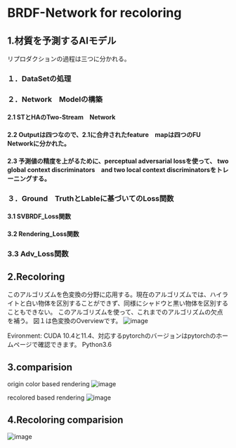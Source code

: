 # BRDF-Network for recoloring
## 1.材質を予測するAIモデル
リプロダクションの過程は三つに分かれる。

### １．DataSetの処理
### ２．Network　Modelの構築
#### 2.1 STとHAのTwo-Stream　Network
#### 2.2 Outputは四つなので、2.1に合弁されたfeature　mapは四つのFU　Networkに分かれた。
#### 2.3 予測値の精度を上がるために、perceptual adversarial lossを使って、 two global context discriminators　and two local context discriminatorsをトレーニングする。
### ３．Ground　TruthとLableに基づいてのLoss関数
#### 3.1 SVBRDF_Loss関数 
#### 3.2 Rendering_Loss関数
### 3.3 Adv_Loss関数　

## 2.Recoloring

このアルゴリズムを色変換の分野に応用する。現在のアルゴリズムでは、ハイライトと白い物体を区別することができず、同様にシャドウと黒い物体を区別することもできない。
このアルゴリズムを使って、これまでのアルゴリズムの欠点を補う。
図１は色変換のOverviewです。
![image](https://user-images.githubusercontent.com/71435435/167250705-28ccd13f-6ecd-427a-aeff-2f55de6be813.png)

Evironment:
CUDA 10.4と11.4、対応するpytorchのバージョンはpytorchのホームページで確認できます。
Python3.6

## 3.comparision
origin color based rendering
![image](https://github.com/wenyihan4396/Two-Stream-BRDF-Network_Reproduction/blob/main/origin_color.gif)

recolored based rendering
![image](https://github.com/wenyihan4396/Two-Stream-BRDF-Network_Reproduction/blob/main/color_changed.gif)

## 4.Recoloring comparision
![image](https://github.com/wenyihan4396/Two-Stream-BRDF-Network_Reproduction/blob/main/recoloring%20algorithm%20comparision.png)
